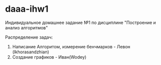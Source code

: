 # daaa-ihw1
Индивидуальное домашнее задание №1 по дисциплине "Построение и анализ алгоритмов"

Распределение задач:
1. Написание Алгоритом, измерение бенчмарков - Левон (lkhorasandzhian)
2. Создание графиков - Иван(Wodey)
